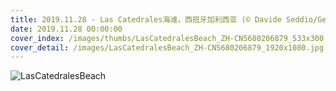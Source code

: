 ```yaml
---
title: 2019.11.28 - Las Catedrales海滩，西班牙加利西亚 (© Davide Seddio/Getty Images)
date: 2019.11.28 00:00:00
cover_index: /images/thumbs/LasCatedralesBeach_ZH-CN5680206879_533x300.jpg
cover_detail: /images/LasCatedralesBeach_ZH-CN5680206879_1920x1080.jpg
---
```


![LasCatedralesBeach](/images/LasCatedralesBeach_ZH-CN5680206879_1920x1080.jpg)
